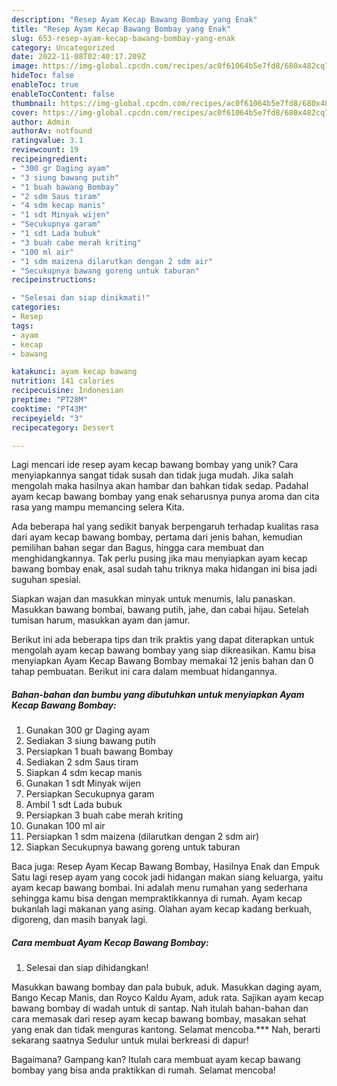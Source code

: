 ```yaml
---
description: "Resep Ayam Kecap Bawang Bombay yang Enak"
title: "Resep Ayam Kecap Bawang Bombay yang Enak"
slug: 653-resep-ayam-kecap-bawang-bombay-yang-enak
category: Uncategorized
date: 2022-11-08T02:40:17.209Z
image: https://img-global.cpcdn.com/recipes/ac0f61064b5e7fd8/680x482cq70/ayam-kecap-bawang-bombay-foto-resep-utama.jpg
hideToc: false
enableToc: true
enableTocContent: false
thumbnail: https://img-global.cpcdn.com/recipes/ac0f61064b5e7fd8/680x482cq70/ayam-kecap-bawang-bombay-foto-resep-utama.jpg
cover: https://img-global.cpcdn.com/recipes/ac0f61064b5e7fd8/680x482cq70/ayam-kecap-bawang-bombay-foto-resep-utama.jpg
author: Admin
authorAv: notfound
ratingvalue: 3.1
reviewcount: 19
recipeingredient:
- "300 gr Daging ayam"
- "3 siung bawang putih"
- "1 buah bawang Bombay"
- "2 sdm Saus tiram"
- "4 sdm kecap manis"
- "1 sdt Minyak wijen"
- "Secukupnya garam"
- "1 sdt Lada bubuk"
- "3 buah cabe merah kriting"
- "100 ml air"
- "1 sdm maizena dilarutkan dengan 2 sdm air"
- "Secukupnya bawang goreng untuk taburan"
recipeinstructions:

- "Selesai dan siap dinikmati!"
categories:
- Resep
tags:
- ayam
- kecap
- bawang

katakunci: ayam kecap bawang 
nutrition: 141 calories
recipecuisine: Indonesian
preptime: "PT28M"
cooktime: "PT43M"
recipeyield: "3"
recipecategory: Dessert

---
```





Lagi mencari ide resep ayam kecap bawang bombay yang unik? Cara menyiapkannya sangat tidak susah dan tidak juga mudah. Jika salah mengolah maka hasilnya akan hambar dan bahkan tidak sedap. Padahal ayam kecap bawang bombay yang enak seharusnya punya aroma dan cita rasa yang mampu memancing selera Kita.





Ada beberapa hal yang sedikit banyak berpengaruh terhadap kualitas rasa dari ayam kecap bawang bombay, pertama dari jenis bahan, kemudian pemilihan bahan segar dan Bagus, hingga cara membuat dan menghidangkannya. Tak perlu pusing jika mau menyiapkan ayam kecap bawang bombay enak,      asal sudah tahu triknya maka hidangan ini bisa jadi suguhan spesial.














Siapkan wajan dan masukkan minyak untuk menumis, lalu panaskan. Masukkan bawang bombai, bawang putih, jahe, dan cabai hijau. Setelah tumisan harum, masukkan ayam dan jamur.






Berikut ini ada beberapa tips dan trik praktis yang dapat diterapkan untuk mengolah ayam kecap bawang bombay yang siap dikreasikan. Kamu bisa menyiapkan Ayam Kecap Bawang Bombay memakai 12 jenis bahan dan 0 tahap pembuatan. Berikut ini cara dalam membuat hidangannya.

<!--inarticleads1-->

##### Bahan-bahan dan bumbu yang dibutuhkan untuk menyiapkan Ayam Kecap Bawang Bombay:

1. Gunakan 300 gr Daging ayam
1. Sediakan 3 siung bawang putih
1. Persiapkan 1 buah bawang Bombay
1. Sediakan 2 sdm Saus tiram
1. Siapkan 4 sdm kecap manis
1. Gunakan 1 sdt Minyak wijen
1. Persiapkan Secukupnya garam
1. Ambil 1 sdt Lada bubuk
1. Persiapkan 3 buah cabe merah kriting
1. Gunakan 100 ml air
1. Persiapkan 1 sdm maizena (dilarutkan dengan 2 sdm air)
1. Siapkan Secukupnya bawang goreng untuk taburan


Baca juga: Resep Ayam Kecap Bawang Bombay, Hasilnya Enak dan Empuk Satu lagi resep ayam yang cocok jadi hidangan makan siang keluarga, yaitu ayam kecap bawang bombai. Ini adalah menu rumahan yang sederhana sehingga kamu bisa dengan mempraktikkannya di rumah. Ayam kecap bukanlah lagi makanan yang asing. Olahan ayam kecap kadang berkuah, digoreng, dan masih banyak lagi. 

<!--inarticleads2-->

##### Cara membuat Ayam Kecap Bawang Bombay:


1. Selesai dan siap dihidangkan!

Masukkan bawang bombay dan pala bubuk, aduk. Masukkan daging ayam, Bango Kecap Manis, dan Royco Kaldu Ayam, aduk rata. Sajikan ayam kecap bawang bombay di wadah untuk di santap. Nah itulah bahan-bahan dan cara memasak dari resep ayam kecap bawang bombay, masakan sehat yang enak dan tidak menguras kantong. Selamat mencoba.*** Nah, berarti sekarang saatnya Sedulur untuk mulai berkreasi di dapur! 

Bagaimana? Gampang kan? Itulah cara membuat ayam kecap bawang bombay yang bisa anda praktikkan di rumah. Selamat mencoba!
